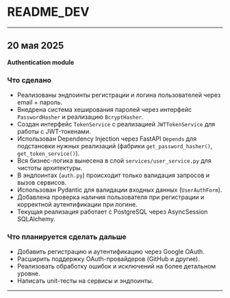 
# README_DEV

---

## 20 мая 2025  
**Authentication module**

### Что сделано
- Реализованы эндпоинты регистрации и логина пользователей через email + пароль.  
- Внедрена система хеширования паролей через интерфейс `PasswordHasher` и реализацию `BcryptHasher`.  
- Создан интерфейс `TokenService` с реализацией `JWTTokenService` для работы с JWT-токенами.  
- Использован Dependency Injection через FastAPI `Depends` для подстановки нужных реализаций (фабрики `get_password_hasher()`, `get_token_service()`).  
- Вся бизнес-логика вынесена в слой `services/user_service.py` для чистоты архитектуры.  
- В эндпоинтах (`auth.py`) происходит только валидация запросов и вызов сервисов.  
- Использован Pydantic для валидации входных данных (`UserAuthForm`).  
- Добавлена проверка наличия пользователя при регистрации и корректной аутентификации при логине.  
- Текущая реализация работает с PostgreSQL через AsyncSession SQLAlchemy.

### Что планируется сделать дальше
- Добавить регистрацию и аутентификацию через Google OAuth.  
- Расширить поддержку OAuth-провайдеров (GitHub и другие).  
- Реализовать обработку ошибок и исключений на более детальном уровне.  
- Написать unit-тесты на сервисы и эндпоинты.

---


